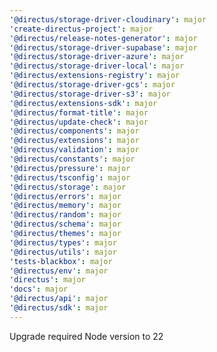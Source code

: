 ```yaml
---
'@directus/storage-driver-cloudinary': major
'create-directus-project': major
'@directus/release-notes-generator': major
'@directus/storage-driver-supabase': major
'@directus/storage-driver-azure': major
'@directus/storage-driver-local': major
'@directus/extensions-registry': major
'@directus/storage-driver-gcs': major
'@directus/storage-driver-s3': major
'@directus/extensions-sdk': major
'@directus/format-title': major
'@directus/update-check': major
'@directus/components': major
'@directus/extensions': major
'@directus/validation': major
'@directus/constants': major
'@directus/pressure': major
'@directus/tsconfig': major
'@directus/storage': major
'@directus/errors': major
'@directus/memory': major
'@directus/random': major
'@directus/schema': major
'@directus/themes': major
'@directus/types': major
'@directus/utils': major
'tests-blackbox': major
'@directus/env': major
'directus': major
'docs': major
'@directus/api': major
'@directus/sdk': major
---
```


Upgrade required Node version to 22
